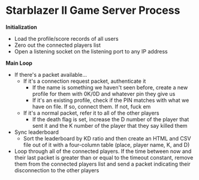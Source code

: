 # Starblazer II Game Server Process
**Initialization**
- Load the profile/score records of all users
- Zero out the connected players list
- Open a listening socket on the listening port to any IP address 

**Main Loop**
- If there's a packet available...
  - If it's a connection request packet, authenticate it
    - If the name is something we haven't seen before, create a new profile for them with 0K/0D and whatever pin they give us
    - If it's an existing profile, check if the PIN matches with what we have on file. If so, connect them. If not, fuck em
  - If it's a normal packet, refer it to all of the other players
    - If the death flag is set, increase the D number of the player that sent it and the K number of the player that they say killed them
- Sync leaderboard
  - Sort the leaderboard by KD ratio and then create an HTML and CSV file out of it with a four-column table (place, player name, K, and D)
- Loop through all of the connected players. If the time between now and their last packet is greater than or equal to the timeout constant, remove them from the connected players list and send a packet indicating their disconnection to the other players
